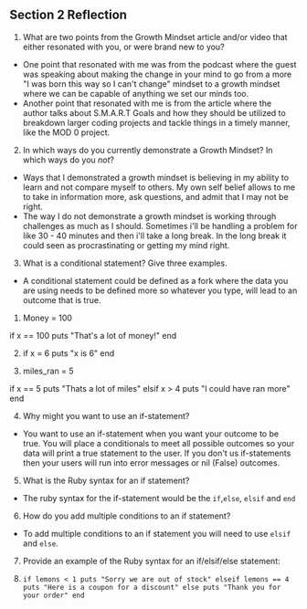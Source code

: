 ## Section 2 Reflection

1. What are two points from the Growth Mindset article and/or video that either resonated with you, or were brand new to you?
  * One point that resonated with me was from the podcast where the guest was speaking about making the change in your mind to go from a more "I was born this way so I can't change" mindset to a growth mindset where we can be capable of anything
  we set our minds too.
  * Another point that resonated with me is from the article where the author talks about S.M.A.R.T Goals and how they should be utilized to breakdown larger coding projects and tackle things in a timely manner, like the MOD 0 project.

2. In which ways do you currently demonstrate a Growth Mindset? In which ways do you _not_?
  * Ways that I demonstrated a growth mindset is believing in my ability to learn and not compare myself to others. My own self belief allows to me to take in information more, ask questions, and admit that I may not be right.
  * The way I do not demonstrate a growth mindset is working through challenges as much as I should. Sometimes i'll be handling a problem for like 30 - 40 minutes and then i'll take a long break. In the long break it could seen as procrastinating or getting my mind right.

3. What is a conditional statement? Give three examples.
  * A conditional statement could be defined as a fork where the data you are using needs to be defined more so whatever you type, will lead to an outcome that is true.

  1. Money = 100

  if x == 100
    puts "That's a lot of money!"
  end

  2. if x = 6
   puts "x is 6"
  end

  3. miles_ran = 5  

  if x == 5
    puts "Thats a lot of miles"
  elsif x > 4
    puts "I could have ran more"
  end

4. Why might you want to use an if-statement?
  * You want to use an if-statement when you want your outcome to be true. You will place a conditionals to meet all possible outcomes so your data will print a true statement to the user. If you don't us if-statements then your users will run into error messages or nil (False) outcomes.

5. What is the Ruby syntax for an if statement?
  * The ruby syntax for the if-statement would be the `if`,`else`, `elsif` and `end`

6. How do you add multiple conditions to an if statement?
  * To add multiple conditions to an if statement you will need to use `elsif` and `else`.

7. Provide an example of the Ruby syntax for an if/elsif/else statement:

  1. `if lemons < 1
    puts "Sorry we are out of stock"
  elseif lemons == 4
    puts "Here is a coupon for a discount"
  else
    puts "Thank you for your order"
  end` 
